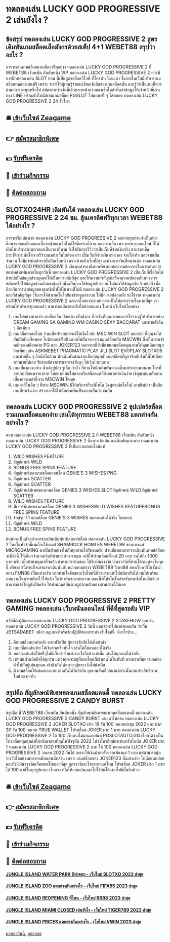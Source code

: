 # ทดลองเล่น LUCKY GOD PROGRESSIVE 2 เล่นยังไง ?
## ข้อสรุป ทดลองเล่น LUCKY GOD PROGRESSIVE 2 สูตรเดิมพันเกมสล็อตเสือมังกรด้วยสเต็ป 4+1 WEBET88 สรุปว่าอะไร ?
การจะเล่นเกมสล็อตแบบมืออาชีพอย่าง ทดลองเล่น LUCKY GOD PROGRESSIVE 2 ที่ WEBET88 เว็บพนัน อันดับหนึ่ง VIP ทดลองเล่น LUCKY GOD PROGRESSIVE 2 ควรมีการฝึกทดลองเล่น SLOT ก่อน นี้เป็นสูตรสล็อตวีไอพี ที่ใครต่างก็แนะนำ ซึ่งภายในเว็บมีบริการเกมสล็อตทดลองเล่นฟรี เพราะ จะทำให้ผู้เล่นรู้รายละเอียดเชิงลึกของเกมสล็อตนั้น และรู้ว่าเป็นเกมที่ควรค่าแก่การลงทุนหรือไม่ สมัครสมาชิกวันนี้ผ่านทางหน้าแรกของเว็บไซต์หรือส่งข้อมูลให้เจ้าหน้าที่ผ่านทาง LINE พร้อมรับโบนัสเล่นเกมสล็อต PGSLOT ไปแบบฟรี ๆ ได้ตลอด ทดลองเล่น LUCKY GOD PROGRESSIVE 2 24 ชั่วโมง

## 🛎 [เข้าเว็บไซต์ Zeagame](https://bit.ly/3SdLNi2)
## 👉 [สมัครสมาชิกพิเศษ](https://bit.ly/3SdLNi2)
## 💵 [รับฟรีเครดิต](https://bit.ly/3dyRKHj)
## 👑 [เข้าร่วมกิจกรรม](https://bit.ly/3dyRKHj)
## 📱 [ติดต่อสอบถาม](https://bit.ly/3dyRKHj)

## SLOTXO24HR เดิมพันได้ ทดลองเล่น LUCKY GOD PROGRESSIVE 2 24 ชม. ลุ้นเครดิตฟรีทุกเวลา WEBET88 ได้อย่างไร ?
การจะเริ่มเล่นหวย ทดลองเล่น LUCKY GOD PROGRESSIVE 2 คอหวยทุกท่านจำเป็นต้องศึกษารายละเอียดและเบื้องหลังของเว็บไซต์ให้ดีอย่างถี่ถ้วน และทางเว็บ เพจ ขายหวยออนไลน์ ก็ได้เปิดให้บริการด้านหวยมาเป็นเวลาที่นาน จึงได้รับการรีวิวว่าเป็นเว็บที่จ่ายเงินจริง สามารถเช็คประวัติการเล่นได้จากรีวิวบนหน้าเว็บไซต์ของเรา เป็นเว็บที่จ่ายเงินตรงเวลา จ่ายให้จริง และจ่ายเต็มจำนวน ไม่มีการผิดชำระหรือปิดเว็บหนี เพราะด้วยตัวเว็บที่มีฐานะทางการเงินที่หนาแน่น ทดลองเล่น LUCKY GOD PROGRESSIVE 2 เงินทุนสำรองมีมากเพียงพอต่อความต้องการในการเล่นหวยของเหล่าแฟนหวยในทุกวันนี้ ทดลองเล่น LUCKY GOD PROGRESSIVE 2 เป็นเว็บที่เชื่อถือได้ช่วยปกปิดข้อมูลส่วนบุคคลให้เป็นความลับที่สุด และให้ความสำคัญกับเรื่องความปลอดภัยมาก การสมัครหรือให้ข้อมูลส่วนตัวของสมาชิกนั้นเป็นการให้ข้อมูลกับระบบ ไม่ต้องให้ข้อมูลกับเจ้าหน้าที่ เพื่อป้องกันการนำข้อมูลของสมาชิกไปใช้ในทางที่ไม่ดี ทดลองเล่น LUCKY GOD PROGRESSIVE 2 และที่สำคัญที่สุด เว็บเราได้นำเทคโนโลยีมาช่วยดูแลระบบ ให้มีความปลอดภัย น่าใช้งาน ทดลองเล่น LUCKY GOD PROGRESSIVE 2 และกลไกของระบบหวยจะเป็นไปอย่างราบรื่นมากที่สุด เราพร้อมให้บริการทุกคนแล้ว สามารถสมัครสมาชิกได้ด้วยตนเอง ในหน้าเว็บไซต์โดยตรง
1. เกมไพ่อย่างบาคาร่า แบล็คแจ็ค ป๊อกเด้ง เสือมังกร ที่การันตีคุณภาพและกำไรจากผู้ให้บริการอย่าง DREAM GAMING SA GAMING WM CASINO SEXY BACCARAT และค่ายดังอื่น ๆ อีกเพียบ
2. เกมสล็อตออนไลน์ ร่วมเปิดประสบการณ์ได้เงินไวกับ MSC WIN SLOT แตกง่าย ที่คุณจะได้สัมผัสกับแจ็คพอต โบนัสและฟรีสปินแบบไม่อั้นจากการหมุนสล็อตกับ MSCWIN ซึ่งเป็นทางเข้าหลักของสล็อตค่าย PG และ JOKER123 นอกจากนี้ยังมีค่ายเกมสล็อตคุณภาพให้คุณเลือกสนุกอีกเพียบ เช่น ASKMEBET PRAGMATIC PLAY JILI SLOT EVOPLAY SLOTXO5 และค่ายอื่น ๆ อีกนับไม่ถ้วน นักเดิมพันสามารถเลือกสนุกกับเกมสล็อตที่ถูกจริตกับธีมที่มีให้เลือกมากมายได้เลย รับรองอัตราการแจกรางวัลสูง ได้เงินไวทุกเกม
3. เกมเสี่ยงดวงอย่าง น้ำเต้าปูปลา รูเล็ต กำถั่ว ที่ชวนให้นักเดิมพันดวงแข็งมาท้าทายมากมาย ใครที่อยากเปลี่ยนบรรยากาศ ไม่อยากเล่นไพ่แคงหรือสล็อตแต่ก็ยังอยากทำเงินง่าย เชิญมาสนุกกับเกมเสี่ยงดวงเหล่านี้จาก MSCWIN ได้เลย
4. เกมคาสิโนอื่น ๆ ที่ทาง MSCWIN มีให้บริการก็จะมีไฮโล (+สูตรเล่นไฮโล) เกมยิงปลา เป็นอีกเกมที่ทำเงินง่าย สร้างรายได้ให้นักเดิมพันเป็นกอบเป็นกำเช่นกัน

## ทดลองเล่น LUCKY GOD PROGRESSIVE 2 ซุปเปอร์สล็อต รวมเกมสล็อตแตกง่าย เล่นได้ทุกระบบ WEBET88 แตกต่างกันอย่างไร ?
ตอบ ทดลองเล่น LUCKY GOD PROGRESSIVE 2 ที่ WEBET88 เว็บพนัน อันดับหนึ่ง ทดลองเล่น LUCKY GOD PROGRESSIVE 2 คือทางเข้าเล่นเกมเดิมพันมากมาย ทดลองเล่น LUCKY GOD PROGRESSIVE 2 ที่เป็นระบบออนไลน์แท้
1. WILD WISHES FEATURE
2. สัญลักษณ์ WILD
3. BONUS FREE SPINS FEATURE
4. สัญลักษณ์ของเกมสล็อตออนไลน์ GENIE'S 3 WISHES PNG
5. สัญลักษณ์ SCATTER
6. สัญลักษณ์ SCATTER
7. สัญลักษณ์พิเศษของเกมสล็อต GENIES 3 WISHES SLOTสัญลักษณ์ WILDสัญลักษณ์ SCATTER
8. WILD WISHES FEATURE
9. ฟีเจอร์พิเศษของเกมสล็อต GENIES 3 WISHESWILD WISHES FEATUREBONUS FREE SPINS FEATURE
10. ข้อสรุป รีวิวเกมสล็อต GENIE'S 3 WISHES ทดลองเล่นได้จริง ไม่หลอก
11. สัญลักษณ์ WILD
12. BONUS FREE SPINS FEATURE

ต่อมาจะเป็นตัวอย่างการลงเงินเดิมพันกับเกมส์สล็อต ทดลองเล่น LUCKY GOD PROGRESSIVE 2 โดยในหัวข้อนี้ผมก็จะใช้เกมส์ SHAMROCK HOMLES WEBET88 ของแบรนด์ MICROGAMING มาเป็นตัวอย่างให้กับทุกท่านได้รับชมครับ ส่วนขั้นตอนการวางเดิมพันเกมส์สล็อตจะมีดังนี้
ให้เลือกจำนวนเงินที่ท่านจะทำการหมุน จะมีให้ท่านเลือกตั้งแต่ 20 บาท จนไปถึง 1000 บาท ครับ
เมื่อท่านหมุนเสร็จแล้ว ถ้าหากว่าท่านชนะ ได้รับเงินรางวัล เงินรางวัลที่ท่านได้จะแสดงในจุดนี้
เพียงเท่านี้ท่านก็จะสามารถเดิมพันกับหมวดเกมต่างๆ WEBET88 วีเบท88 ของเว็บคาสิโนชั้นนำอย่าง FUN88 เป็นแล้วครับ หากท่านใดชื่อชอบเว็บไซต์นี้ก็สามารถเข้าไปสมัครกันได้ ผมได้เตรียมบทความในการสมัครไว้ให้แล้ว ในข้างต้นของบทความ ตอนนี้มีโปรโมชั่นสำหรับสมาชิกใหม่อีกด้วย สามารถเข้าไปดูกันได้ครับ
ให้ท่านกดสปินตามรูปภาพตัวอย่างด้านล่างนี้ได้เลย

## ทดลองเล่น LUCKY GOD PROGRESSIVE 2 PRETTY GAMING ทดลองเล่น เว็บพนันออนไลน์ ที่ดีที่สุดระดับ VIP
สวัสดีค่ะผู้ติดตาม ทดลองเล่น LUCKY GOD PROGRESSIVE 2 STAKEHOW ทุกท่าน ทดลองเล่น LUCKY GOD PROGRESSIVE 2 วันนี้ แอดจะพาไปหาคำตอบกัน ว่าเว็บ JETSADABET กติกา กฎเกณฑ์หรือข้อปฏิบัติของการเล่นเว็บไซต์นี้  มีอะไรบ้าง...
1. มีเกมสล็อตทุกค่ายดัง แจกฟรีสปิน ลุ้นรางวัลกันได้เต็มกำลัง
2. เกมสล็อตเล่นง่าย ได้เงินรวดเร็วทันใจ เล่นได้ก็ถอนออกได้จริง
3. ทดลองเล่นกันได้ฟรีๆไม่มีเก็บค่าส่วนต่างอะไรก็แล้วแต่เพิ่ม เล่นได้ทุกเกมไม่จำกัด
4. เข้าเล่นผ่านมือถือได้ทุกรุ่น แม้ว่าคุณจะอยู่ที่แห่งไหนก็เข้าเล่นได้ในทันที พวกเราเพิ่มความคล่องตัวให้กับผู้เล่นทุกคน เข้าถึงกันได้สบายๆลุ้นรางวัลไม่น่าเบื่อ
5. มี เกมสล็อตให้เล่นเยอะแยะ เล่นกันได้ไม่จำกัด ทุกเกมคัดเลือกมาแม้กระนั้นเกมประสิทธิภาพโบนัสแจกจริง

## สรุปคือ สัญลักษณ์พิเศษของเกมสล็อตแคนดี้ ทดลองเล่น LUCKY GOD PROGRESSIVE 2 CANDY BURST
สรุปคือ ที่ WEBET88 เว็บพนัน อันดับหนึ่ง สัญลักษณ์พิเศษของเกมสล็อตแคนดี้ ทดลองเล่น LUCKY GOD PROGRESSIVE 2 CANDY BURST แนะนำให้อ่าน ทดลองเล่น LUCKY GOD PROGRESSIVE 2 JOKER SLOTXO ฝาก 19 รับ 100 วอเลทล่าสุด 2022 และ ฝาก 30 รับ 100 วอเลท TRUE WALLET
โปรสล็อต JOKER ฝาก 1 บาท ทดลองเล่น LUCKY GOD PROGRESSIVE 2 ได้ 100 เว็บตรงไม่ผ่านเอเย่นต์ PGSLOTAUTO.GG เรียกได้ว่าเป็นโปรสล็อตสุดคุ้มค่าที่กำลังมาแรงที่สุดในปัจจุบัน 2022 ไม่ว่าใครก็สมัครเข้ามารับโบนัส JOKER ฝาก 1 ทดลองเล่น LUCKY GOD PROGRESSIVE 2 บาท ได้ 100 ทดลองเล่น LUCKY GOD PROGRESSIVE 2 วอเลท 2022 กันได้ เพราะใช้เงินฝากครั้งแรกเพียงแค่ 1 บาท แต่สามารถลุ้นรางวัลได้อย่างมหาศาลนับแสนนับล้าน เพราะ เกมสล็อตของ JOKER123 นั้นเล่นง่าย โบนัสแตกบ่อย และยังมีเงินรางวัลแจ็คพอตให้เยอะที่สุด ถูกรางวัลอะไรมามากแค่ไหน โปรสล็อต JOKER ฝาก 1 บาท ได้ 100 คาสิโนทุกรูปแบบ เว็บตรง เปิดให้ถอนเงินออกไปใช้กันได้แบบไม่มีอั้นอีกด้วย

## 🛎 [เข้าเว็บไซต์ Zeagame](https://bit.ly/3SdLNi2)
## 👉 [สมัครสมาชิกพิเศษ](https://bit.ly/3SdLNi2)
## 💵 [รับฟรีเครดิต](https://bit.ly/3dyRKHj)
## 👑 [เข้าร่วมกิจกรรม](https://bit.ly/3dyRKHj)
## 📱 [ติดต่อสอบถาม](https://bit.ly/3dyRKHj)

#### [JUNGLE ISLAND WATER PARK มีคำตอบ - เว็บใหม่ SLOTXO 2023 ล่าสุด](https://atom.io/themes/jungle%20island%20water%20park%20มีคำตอบ%20-%20เว็บใหม่%20slotxo%202023%20ล่าสุด)
#### [JUNGLE ISLAND ZOO แตกต่างกันอย่างไร - เว็บใหม่ FIFA55 2023 ล่าสุด](https://atom.io/themes/jungle%20island%20zoo%20แตกต่างกันอย่างไร%20-%20เว็บใหม่%20fifa55%202023%20ล่าสุด)
#### [JUNGLE ISLAND REOPENING ที่ไหน - เว็บใหม่ RB88 2023 ล่าสุด](https://atom.io/themes/jungle%20island%20reopening%20ที่ไหน%20-%20เว็บใหม่%20rb88%202023%20ล่าสุด)
#### [JUNGLE ISLAND MIAMI CLOSED เล่นยังไง - เว็บใหม่ TIGER789 2023 ล่าสุด](https://atom.io/themes/jungle%20island%20miami%20closed%20เล่นยังไง%20-%20เว็บใหม่%20tiger789%202023%20ล่าสุด)
#### [JUNGLE ISLAND PRICES แตกต่างกันอย่างไร - เว็บใหม่ VWIN 2023 ล่าสุด](https://atom.io/themes/jungle%20island%20prices%20แตกต่างกันอย่างไร%20-%20เว็บใหม่%20vwin%202023%20ล่าสุด)

[ผลบอลวันนี้](https://siamsport.tv "ผลบอลวันนี้"), [ดูบอลสด](https://siamsport.tv/ดูบอลสด "ดูบอลสด")